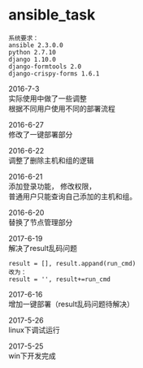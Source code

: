 # ansible_task  

```
系统要求：
ansible 2.3.0.0
python 2.7.10
django 1.10.0
django-formtools 2.0
django-crispy-forms 1.6.1  
```
2016-7-3  
实际使用中做了一些调整  
根据不同用户使用不同的部署流程  

2016-6-27  
修改了一键部署部分  

2016-6-22  
调整了删除主机和组的逻辑  

2016-6-21  
添加登录功能， 
修改权限，  
普通用户只能查询自己添加的主机和组。  

2016-6-20  
替换了节点管理部分  

2017-6-19  
解决了result乱码问题
```
result = [], result.appand(run_cmd)
改为：
result = '', result+=run_cmd
```

2017-6-16  
增加一键部署（result乱码问题待解决）  

2017-5-26  
linux下调试运行  

2017-5-25  
win下开发完成
